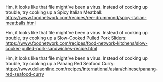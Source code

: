 Hm, it looks like that file might've been a virus. Instead of cooking up trouble, try cooking up a Spicy Italian Meatball: https://www.foodnetwork.com/recipes/ree-drummond/spicy-italian-meatballs.html

Hm, it looks like that file might've been a virus. Instead of cooking up trouble, try cooking up a Slow-Cooked Pulled Pork Sliders: <https://www.foodnetwork.com/recipes/food-network-kitchens/slow-cooker-pulled-pork-sandwiches-recipe.html>

Hm, it looks like that file might've been a virus. Instead of cooking up trouble, try cooking up a Panang Red Seafood Curry: <https://www.deliaonline.com/recipes/international/asian/chinese/panang-red-seafood-curry>
